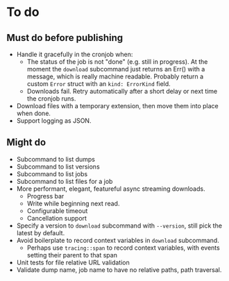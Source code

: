 # To do

## Must do before publishing

* Handle it gracefully in the cronjob when:
    *  The status of the job is not "done" (e.g. still in
       progress). At the moment the `download` subcommand just returns
       an Err() with a message, which is really machine readable. Probably
       return a custom `Error` struct with an `kind: ErrorKind` field.
    *  Downloads fail. Retry automatically after a short delay or next
       time the cronjob runs.
* Download files with a temporary extension, then move them into place when done.
* Support logging as JSON.


## Might do

* Subcommand to list dumps
* Subcommand to list versions
* Subcommand to list jobs
* Subcommand to list files for a job
* More performant, elegant, featureful async streaming downloads.
    * Progress bar
    * Write while beginning next read.
    * Configurable timeout
    * Cancellation support
* Specify a version to `download` subcommand with `--version`, still pick the latest by default.
* Avoid boilerplate to record context variables in `download` subcommand.
    * Perhaps use `tracing::span` to record context variables, with
      events setting their parent to that span
* Unit tests for file relative URL validation
* Validate dump name, job name to have no relative paths, path traversal.
